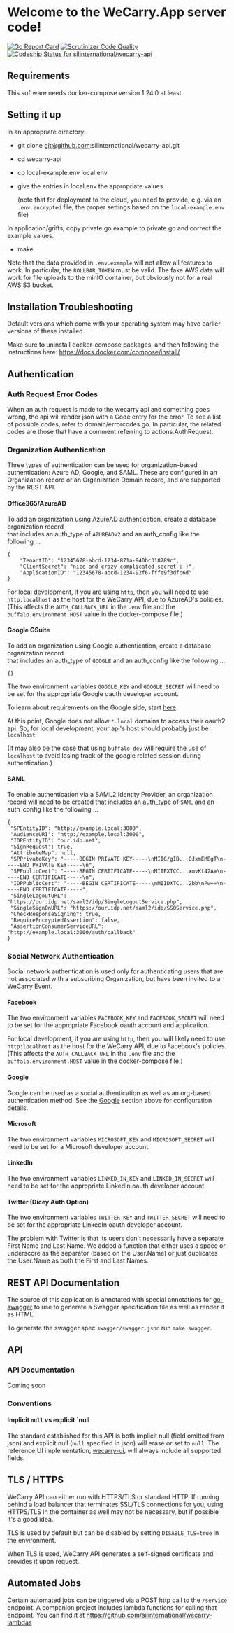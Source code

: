 # Welcome to the WeCarry.App server code!

[![Go Report Card](https://goreportcard.com/badge/github.com/silinternational/wecarry-api)](https://goreportcard.com/report/github.com/silinternational/wecarry-api)
[![Scrutinizer Code Quality](https://scrutinizer-ci.com/g/silinternational/wecarry-api/badges/quality-score.png?b=develop)](https://scrutinizer-ci.com/g/silinternational/wecarry-api/?branch=develop)
[![Codeship Status for silinternational/wecarry-api](https://app.codeship.com/projects/2ff9d1b0-8c61-0137-e598-0e4ef29cce88/status?branch=master)](https://app.codeship.com/projects/355314)

## Requirements

This software needs docker-compose version 1.24.0 at least.

## Setting it up

In an appropriate directory:
* git clone git@github.com:silinternational/wecarry-api.git
* cd wecarry-api
* cp local-example.env local.env
* give the entries in local.env the appropriate values

  (note that for deployment to the cloud, you need to provide, 
    e.g. via an `.env.encrypted` file, the proper settings based
     on the `local-example.env` file)

In application/grifts, copy private.go.example to private.go and 
correct the example values.

* make

Note that the data provided in `.env.example` will not allow
all features to work. In particular, the `ROLLBAR_TOKEN` must 
be valid. The fake AWS data will work for file uploads to the minIO
container, but obviously not for a real AWS S3 bucket.

## Installation Troubleshooting

Default versions which come with your operating system
may have earlier versions of these installed.

Make sure to uninstall docker-compose packages, and then following the
instructions here: https://docs.docker.com/compose/install/

## Authentication

### Auth Request Error Codes
When an auth request is made to the wecarry api and something goes wrong, the api
will render json with a Code entry for the error. To see a list of possible codes, 
refer to domain/errorcodes.go.  In particular, the related codes are those 
that have a comment referring to actions.AuthRequest.

### Organization Authentication

Three types of authentication can be used for organization-based authentication:
Azure AD, Google, and SAML. These are configured in an Organization record or 
an Organization Domain record, and are supported by the REST API.

#### Office365/AzureAD
To add an organization using AzureAD authentication, create a database organization record  
that includes an auth_type of `AZUREADV2` and an auth_config like the following ... 

```
{
    "TenantID": "12345678-abcd-1234-871a-940bc318789c", 
    "ClientSecret": "nice and crazy complicated secret :-)", 
    "ApplicationID": "12345678-abcd-1234-92f6-fffe9f3dfc6d"
}
```

For local development, if you are using `http`, then you will need to 
use `http:localhost` as the host for the WeCarry API, due to AzureAD's policies.
(This affects the `AUTH_CALLBACK_URL` in the `.env` file and the `buffalo.environment.HOST` value
in the docker-compose file.)

#### Google GSuite

To add an organization using Google authentication, create a database organization record  
that includes an auth_type of `GOOGLE` and an auth_config like the following ... 

```
{}
```

The two environment variables `GOOGLE_KEY` and `GOOGLE_SECRET` will need to be 
set for the appropriate Google oauth developer account. 

To learn about requirements on the Google side, start [here](https://developers.google.com/identity/protocols/OAuth2)

At this point, Google does not allow `*.local` domains to access their oauth2 api.
So, for local development, your api's host should probably just be `localhost`

(It may also be the case that using `buffalo dev` will require the use of `localhost` to avoid 
losing track of the google related session during authentication.)

#### SAML
To enable authentication via a SAML2 Identity Provider, an organization 
record will need to be created that includes an auth_type of `SAML` and an
auth_config like the following ...

```
{
 "SPEntityID": "http://example.local:3000", 
 "AudienceURI": "http://example.local:3000", 
 "IDPEntityID": "our.idp.net", 
 "SignRequest": true, 
 "AttributeMap": null, 
 "SPPrivateKey": "-----BEGIN PRIVATE KEY-----\nMIIG/gIB...OJxmEMBgT\n-----END PRIVATE KEY-----\n", 
 "SPPublicCert": "-----BEGIN CERTIFICATE-----\nMIIEXTCC...xmvKt42A=\n-----END CERTIFICATE-----\n", 
 "IDPPublicCert": "-----BEGIN CERTIFICATE-----\nMIIDXTC...2bb\nPw==\n-----END CERTIFICATE-----", 
 "SingleLogoutURL": "https://our.idp.net/saml2/idp/SingleLogoutService.php", 
 "SingleSignOnURL": "https://our.idp.net/saml2/idp/SSOService.php", 
 "CheckResponseSigning": true, 
 "RequireEncryptedAssertion": false, 
 "AssertionConsumerServiceURL": "http://example.local:3000/auth/callback"
}
```

### Social Network Authentication

Social network authentication is used only for authenticating users that are not
associated with a subscribing Organization, but have been invited to a WeCarry
Event.

#### Facebook

The two environment variables `FACEBOOK_KEY` and `FACEBOOK_SECRET` 
will need to be set for the appropriate Facebook oauth account and application.

For local development, if you are using `http`, then you will likely need to 
use `http:localhost` as the host for the WeCarry API, due to Facebook's policies.
(This affects the `AUTH_CALLBACK_URL` in the `.env` file and the `buffalo.environment.HOST` value
in the docker-compose file.)

#### Google

Google can be used as a social authentication as well as an org-based authentication
method. See the [Google](#google-gsuite) section above for configuration details.
 
#### Microsoft

The two environment variables `MICROSOFT_KEY` and `MICROSOFT_SECRET` will need 
to be set for a Microsoft developer account. 

#### LinkedIn

The two environment variables `LINKED_IN_KEY` and `LINKED_IN_SECRET` will need to be 
set for the appropriate LinkedIn oauth developer account. 

#### Twitter (Dicey Auth Option)

The two environment variables `TWITTER_KEY` and `TWITTER_SECRET` will need to be 
set for the appropriate LinkedIn oauth developer account. 

The problem with Twitter is that its users don't necessarily have a separate 
First Name and Last Name. We added a function that either uses a space or 
underscore as the separator (based on the User.Name) or just duplicates the
User.Name as both the First and Last Names.

## REST API Documentation
The source of this application is annotated with special annotations for [go-swagger](https://goswagger.io) to use
to generate a Swagger specification file as well as render it as HTML.

To generate the swagger spec `swagger/swagger.json` run `make swagger`.

## API

### API Documentation

Coming soon
 
### Conventions

#### Implicit `null` vs explicit `null

The standard established for this API is both implicit null (field
omitted from json) and explicit null (`null` specified in json) 
will erase or set to `null`. The reference UI 
implementation, [wecarry-ui](https://github.com/silinternational/wecarry-ui),
will always include all supported fields.

## TLS / HTTPS

WeCarry API can either run with HTTPS/TLS or standard HTTP. If running behind a load balancer that terminates SSL/TLS 
connections for you, using HTTPS/TLS in the container as well may not be necessary, but if possible it's a good 
idea. 

TLS is used by default but can be disabled by setting `DISABLE_TLS=true` in the environment. 

When TLS is used, WeCarry API generates a self-signed certificate and provides it upon request.

## Automated Jobs

Certain automated jobs can be triggered via a POST http call to the `/service` endpoint.
A companion project includes lambda functions for calling that endpoint.
You can find it at https://github.com/silinternational/wecarry-lambdas
